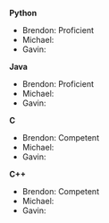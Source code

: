 **Python**
- Brendon: Proficient
- Michael:
- Gavin:
  
**Java**
- Brendon: Proficient
- Michael: 
- Gavin:
  
**C**
- Brendon: Competent
- Michael:
- Gavin:
  
**C++**
- Brendon: Competent
- Michael:
- Gavin:
